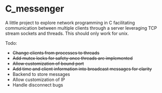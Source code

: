 # C_messenger

A little project to explore network programming in C facilitating communication between multiple clients through a server leveraging TCP stream sockets and threads. This should only work for unix.

Todo:
- ~~Change clients from processes to threads~~
- ~~Add mutex locks for safety once threads are implemented~~
- ~~Allow customization of bound port~~
- ~~Add time and client information into broadcast messages for clarity~~
- Backend to store messages
- Allow customization of IP
- Handle disconnect bugs
